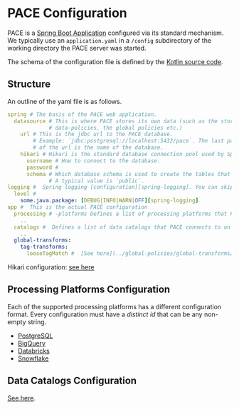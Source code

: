 # PACE Configuration

PACE is a [Spring Boot Application](https://docs.spring.io/spring-boot/docs/2.1.13.RELEASE/reference/html/boot-features-external-config.html#boot-features-external-config-application-property-files) configured via its standard mechanism. We typically use an `application.yaml` in a `/config` subdirectory of the working directory the PACE server was started.

The schema of the configuration file is defined by the [Kotlin source code](https://github.com/getstrm/pace/tree/alpha/app/src/main/kotlin/com/getstrm/pace/config).

## Structure

An outline of the yaml file is as follows.

```yaml
spring # The basis of the PACE web application.
  datasource # This is where PACE stores its own data (such as the stored
             # data-policies, the global policies etc.)
    url # This is the jdbc url to the PACE database.
        # Example: `jdbc:postgresql://localhost:5432/pace`. The last part
        # of the url is the name of the database.
    hikari # Hikari is the standard database connection pool used by Spring applications.
      username # How to connect to the database.
      password #
      schema # Which database schema is used to create the tables that PACE needs.
             # A typical value is `public`.
logging #  Spring logging [configuration][spring-logging]. You can skip this section completely.
  level #
    some.java.package: [DEBUG|INFO|WARN|OFF][spring-logging]
app #  This is the actual PACE configuration
  processing # -platforms Defines a list of processing platforms that PACE connects to on startup.
    ..
  catalogs #  Defines a list of data catalogs that PACE connects to on startup.
    ..
  global-transforms:
    tag-transforms:
      looseTagMatch #  [See here](../global-policies/global-transforms/README.md#tag-value-matching).
```

Hikari configuration: [see here](https://github.com/brettwooldridge/HikariCP#gear-configuration-knobs-baby)

## Processing Platforms Configuration

Each of the supported processing platforms has a different configuration format. Every configuration must have a _distinct id_ that can be any non-empty string.

* [PostgreSQL](integrations/processing-platform-integrations/postgres.md)
* [BigQuery](integrations/processing-platform-integrations/bigquery.md)
* [Databricks](integrations/processing-platform-integrations/databricks.md)
* [Snowflake](integrations/processing-platform-integrations/snowflake.md)

## Data Catalogs Configuration

[See here](integrations/data-catalog-integrations/).
